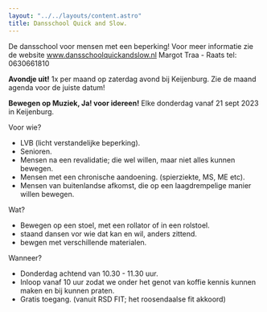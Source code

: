 ```yaml
---
layout: "../../layouts/content.astro"
title: Dansschool Quick and Slow.
---
```


De dansschool voor mensen met een beperking!
Voor meer informatie zie de website www.dansschoolquickandslow.nl
Margot Traa - Raats
tel: 0630661810

**Avondje uit!**
1x per maand op zaterdag avond bij Keijenburg.
Zie de maand agenda voor de juiste datum!

**Bewegen op Muziek, Ja! voor idereen!**
Elke donderdag vanaf 21 sept 2023 in Keijenburg.

Voor wie?
- LVB (licht verstandelijke beperking).
- Senioren.
- Mensen na een revalidatie; die wel willen, maar niet alles kunnen bewegen.
- Mensen met een chronische aandoening. (spierziekte, MS, ME etc).
- Mensen van buitenlandse afkomst, die op een laagdrempelige manier willen bewegen.

Wat?
- Bewegen op een stoel, met een rollator of in een rolstoel.
- staand dansen vor wie dat kan en wil, anders zittend.
- bewgen met verschillende materialen.

Wanneer?
- Donderdag achtend van 10.30 - 11.30 uur.
- Inloop vanaf 10 uur zodat we onder het genot van koffie kennis kunnen maken en bij kunnen praten.
- Gratis toegang. (vanuit RSD FIT; het roosendaalse fit akkoord)


